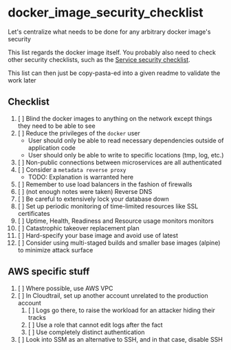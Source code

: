# docker_image_security_checklist
Let's centralize what needs to be done for any arbitrary docker image's security

This list regards the docker image itself.  You probably also need to check other security checklists, such as the [Service security checklist](https://github.com/StoneCypher/Service_security_checklist/blob/master/README.md).


This list can then just be copy-pasta-ed into a given readme to validate the work later

## Checklist

1. [ ] Blind the docker images to anything on the network except things they need to be able to see
1. [ ] Reduce the privileges of the `docker` user
    - User should only be able to read necessary dependencies outside of application code
    - User should only be able to write to specific locations (tmp, log, etc.)
1. [ ] Non-public connections between microservices are all authenticated
1. [ ] Consider a `metadata reverse proxy`
    * TODO: Explanation is warranted here
1. [ ] Remember to use load balancers in the fashion of firewalls
1. [ ] (not enough notes were taken) Reverse DNS
1. [ ] Be careful to extensively lock your database down
1. [ ] Set up periodic monitoring of time-limited resources like SSL certificates
1. [ ] Uptime, Health, Readiness and Resource usage monitors monitors
1. [ ] Catastrophic takeover replacement plan
1. [ ] Hard-specify your base image and avoid use of latest
1. [ ] Consider using multi-staged builds and smaller base images (alpine) to minimize attack surface

## AWS specific stuff
1. [ ] Where possible, use AWS VPC
1. [ ] In Cloudtrail, set up another account unrelated to the production account
    1. [ ] Logs go there, to raise the workload for an attacker hiding their tracks
    1. [ ] Use a role that cannot edit logs after the fact
    1. [ ] Use completely distinct authentication
1. [ ] Look into SSM as an alternative to SSH, and in that case, disable SSH
